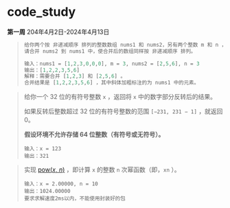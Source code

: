 # code_study

 **第一周** 204年4月2日-2024年4月13日

> ```python
> 给你两个按 非递减顺序 排列的整数数组 nums1 和 nums2，另有两个整数 m 和 n ，分别表示 nums1 和 nums2 中的元素数目。
> 请合并 nums2 到 nums1 中，使合并后的数组同样按 非递减顺序 排列。
> 
> 输入：nums1 = [1,2,3,0,0,0], m = 3, nums2 = [2,5,6], n = 3
> 输出：[1,2,2,3,5,6]
> 解释：需要合并 [1,2,3] 和 [2,5,6] 。
> 合并结果是 [1,2,2,3,5,6] ，其中斜体加粗标注的为 nums1 中的元素。
> ```



> 给你一个 32 位的有符号整数 `x` ，返回将 `x` 中的数字部分反转后的结果。
>
> 如果反转后整数超过 32 位的有符号整数的范围 `[−231, 231 − 1]` ，就返回 0。
>
> **假设环境不允许存储 64 位整数（有符号或无符号）。**
>
> ```
> 输入：x = 123
> 输出：321
> ```



> 实现 [pow(*x*, *n*)](https://www.cplusplus.com/reference/valarray/pow/) ，即计算 `x` 的整数 `n` 次幂函数（即，`xn` ）。
>
> ```
> 输入：x = 2.00000, n = 10
> 输出：1024.00000
> 要求求解速度2ms以内，不能使用封装好的包
> ```
